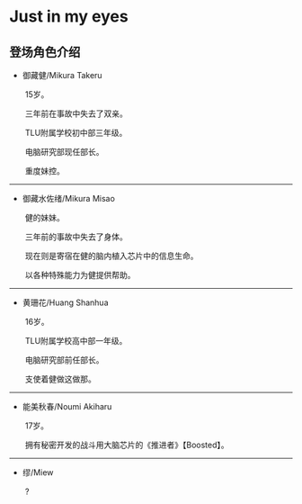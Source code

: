 # Just in my eyes

## 登场角色介绍

- 御藏健/Mikura Takeru

　　15岁。
  
　　三年前在事故中失去了双亲。
  
　　TLU附属学校初中部三年级。
  
　　电脑研究部现任部长。
  
　　重度妹控。
  
 ***

- 御藏水佐绪/Mikura Misao

　　健的妹妹。
  
　　三年前的事故中失去了身体。
  
　　现在则是寄宿在健的脑内植入芯片中的信息生命。
  
　　以各种特殊能力为健提供帮助。
  
***

- 黄珊花/Huang Shanhua

　　16岁。
  
　　TLU附属学校高中部一年级。
  
　　电脑研究部前任部长。
  
　　支使着健做这做那。
  
***

- 能美秋春/Noumi Akiharu

　　17岁。
  
　　拥有秘密开发的战斗用大脑芯片的《推进者》【Boosted】。

***

* 缪/Miew

　　?

